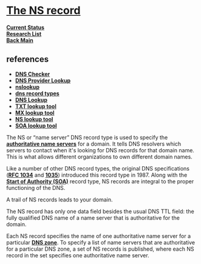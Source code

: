 # **[The NS record](https://www.nslookup.io/learning/dns-record-types/ns/)**

**[Current Status](../../../development/status/weekly/current_status.md)**\
**[Research List](../../research_list.md)**\
**[Back Main](../../../README.md)**

## references

- **[DNS Checker](https://dnschecker.org/)**
- **[DNS Provider Lookup](https://mxtoolbox.com/DnsLookup.aspx)**
- **[nslookup](https://www.nslookup.io/)**
- **[dns record types](https://www.nslookup.io/learning/dns-record-types/)**
- **[DNS Lookup](https://www.whoisfreaks.com/)**
- **[TXT lookup tool](https://www.nslookup.io/txt-lookup/)**
- **[MX lookup tool](https://www.nslookup.io/mx-lookup/)**
- **[NS lookup tool](https://www.nslookup.io/ns-lookup/)**
- **[SOA lookup tool](https://www.nslookup.io/soa-lookup/)**

The NS or “name server” DNS record type is used to specify the **[authoritative name servers](https://www.nslookup.io/learning/recursive-vs-authoritative-dns/)** for a domain. It tells DNS resolvers which servers to contact when it's looking for DNS records for that domain name. This is what allows different organizations to own different domain names.

Like a number of other DNS record types, the original DNS specifications (**[RFC 1034](https://datatracker.ietf.org/doc/html/rfc1034)** and **[1035](https://datatracker.ietf.org/doc/html/rfc1035)**) introduced this record type in 1987. Along with the **[Start of Authority (SOA)](https://www.nslookup.io/learning/dns-record-types/soa/)** record type, NS records are integral to the proper functioning of the DNS.

A trail of NS records leads to your domain.

The NS record has only one data field besides the usual DNS TTL field: the fully qualified DNS name of a name server that is authoritative for the domain.

Each NS record specifies the name of one authoritative name server for a particular **[DNS zone](https://www.nslookup.io/learning/what-is-a-dns-zone/)**. To specify a list of name servers that are authoritative for a particular DNS zone, a set of NS records is published, where each NS record in the set specifies one authoritative name server.
